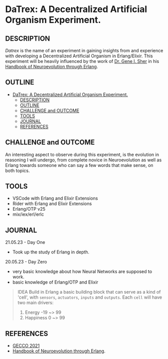 # DaTrex: A Decentralized Artificial Organism Experiment.

## DESCRIPTION

_Datrex_  is the name of an experiment in gaining 
insights from and experience with developing a Decentralized Artificial Organism in Erlang/Elixir. 
This experiment will be heavily influenced by the work of 
[Dr. Gene I. Sher](https://www.linkedin.com/in/gene-sher-phd-86a11711/) in his 
[Handbook of Neuroevolution through Erlang](https://books.google.co.uk/books?hl=en&lr=&id=MgNmy8PIeyQC&oi=fnd&pg=PR3&dq=%22Gene+I.+Sher%22&ots=j0cYOHRwsi&sig=Zm1vn3bP2iZ-Zkl8y4YzeBzEiSA#v=onepage&q=%22Gene%20I.%20Sher%22&f=false).

## OUTLINE

- [DaTrex: A Decentralized Artificial Organism Experiment.](#datrex-a-decentralized-artificial-organism-experiment)
  - [DESCRIPTION](#description)
  - [OUTLINE](#outline)
  - [CHALLENGE and OUTCOME](#challenge-and-outcome)
  - [TOOLS](#tools)
  - [JOURNAL](#journal)
  - [REFERENCES](#references)


## CHALLENGE and OUTCOME

An interesting aspect to observe during this experiment, is the evolution in reasoning I will undergo, from complete novice in Neuroevolution as well as Erlang towards someone who can say a few words that make sense, on both topics.

## TOOLS

- VSCode with Erlang and Elixir Extensions
- Rider with Erlang and Elixir Extensions
- Erlang/OTP v25
- mix/iex/erl/erlc

## JOURNAL

21.05.23 - Day One

- Took up the study of Erlang in depth.

20.05.23 - Day Zero

- very basic knowledge about how Neural Networks are supposed to work.
- basic knowledge of Erlang/OTP and Elixir

> IDEA
> Build in Erlang a basic building block that can serve as a kind of 'cell', 
> with `sensors`, `actuators`, `inputs` and `outputs`. Each `cell` will have two main drivers:
>1. Energy -19 ~> 99
>2. Happiness 0 ~> 99

## REFERENCES

- [GECCO 2021](https://youtu.be/gS8rzJF3aaI)
- [Handbook of Neuroevolution through Erlang](https://books.google.co.uk/books?hl=en&lr=&id=MgNmy8PIeyQC&oi=fnd&pg=PR3&dq=%22Gene+I.+Sher%22&ots=j0cYOHRwsi&sig=Zm1vn3bP2iZ-Zkl8y4YzeBzEiSA#v=onepage&q=%22Gene%20I.%20Sher%22&f=false).

